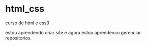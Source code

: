# html_css
 curso de html e css3 

 estou aprendendo criar site e agora estou aprendenco gerenciar repositorios.
